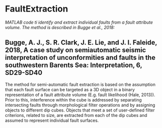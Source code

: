 # FaultExtraction

*MATLAB code ti identify and extract individual faults from a fault attribute volume. The method is described in Bugge et al., 2018:*

## Bugge, A. J., S. R. Clark, J. E. Lie, and J. I. Faleide, 2018, A case study on semiautomatic seismic interpretation of unconformities and faults in the southwestern Barents Sea: Interpretation, 6, SD29-SD40

The method for semi-automatic fault extraction is based on the assumption that each fault surface can be targeted as a 3D object in 
a binary representation of a fault attribute volume (E.g. fault likelihood (Hale, 2013)). Prior to this, interference within the cube is 
addressed by separating intersecting faults through morphological filter operations and by assigning objects to different dip cubes. 
Objects that meet a set of user-defined filter criterions, related to size, are extracted from each of the dip cubes and assumed to represent individual fault surfaces.
